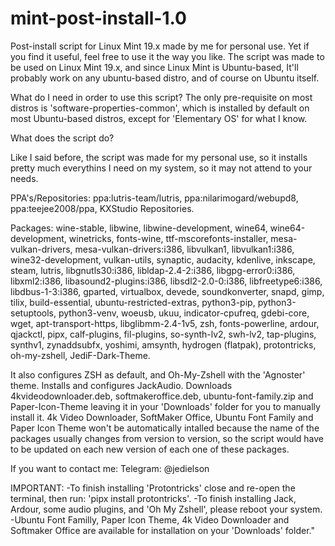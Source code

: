 # mint-post-install-1.0

Post-install script for Linux Mint 19.x made by me for personal use. Yet if you find it useful, feel free to use it
the way you like. The script was made to be used on Linux Mint 19.x, and since Linux Mint is Ubuntu-based,
It'll probably work on any ubuntu-based distro, and of course on Ubuntu itself.

What do I need in order to use this script?
The only pre-requisite on most distros is 'software-properties-common', which is installed by default on
most Ubuntu-based distros, except for 'Elementary OS' for what I know.


What does the script do?

Like I said before, the script was made for my personal use, so it installs pretty much everythins I need
on my system, so it may not attend to your needs.

PPA's/Repositories:
ppa:lutris-team/lutris, ppa:nilarimogard/webupd8, ppa:teejee2008/ppa, KXStudio Repositories.

Packages:
wine-stable, libwine, libwine-development, wine64, wine64-development, winetricks, fonts-wine,
ttf-mscorefonts-installer, mesa-vulkan-drivers, mesa-vulkan-drivers:i386, libvulkan1, libvulkan1:i386,
wine32-development, vulkan-utils, synaptic, audacity, kdenlive, inkscape, steam, lutris, libgnutls30:i386,
libldap-2.4-2:i386, libgpg-error0:i386, libxml2:i386, libasound2-plugins:i386, libsdl2-2.0-0:i386, libfreetype6:i386,
libdbus-1-3:i386, gparted, virtualbox, devede, soundkonverter, snapd, gimp, tilix, build-essential,
ubuntu-restricted-extras, python3-pip, python3-setuptools, python3-venv, woeusb, ukuu, indicator-cpufreq, gdebi-core,
wget, apt-transport-https, libglibmm-2.4-1v5, zsh, fonts-powerline, ardour, qjackctl, pipx, calf-plugins,
fil-plugins, so-synth-lv2, swh-lv2, tap-plugins, synthv1, zynaddsubfx, yoshimi, amsynth, hydrogen (flatpak),
protontricks, oh-my-zshell, JediF-Dark-Theme.

It also configures ZSH as default, and Oh-My-Zshell with the 'Agnoster' theme. Installs and configures JackAudio.
Downloads 4kvideodownloader.deb, softmakeroffice.deb, ubuntu-font-family.zip and Paper-Icon-Theme leaving it
in your 'Downloads' folder for you to manually install it. 4k Video Downloader, SoftMaker Office,
Ubuntu Font Family and Paper Icon Theme won't be automatically intalled because the name of the packages usually
changes from version to version, so the script would have to be updated on each new version of each one of these
packages.

If you want to contact me:
Telegram: @jedielson

IMPORTANT:
-To finish installing 'Protontricks' close and re-open the terminal, then run: 'pipx install protontricks'.
-To finish installing Jack, Ardour, some audio plugins, and 'Oh My Zshell', please reboot your system.
-Ubuntu Font Familly, Paper Icon Theme, 4k Video Downloader and Softmaker Office are available for installation
on your 'Downloads' folder."
